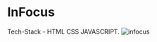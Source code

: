 # InFocus
Tech-Stack - HTML CSS JAVASCRIPT.
![infocus](https://user-images.githubusercontent.com/108972498/198901530-817841b9-401d-4d33-a1f7-9457eeed544a.png)

